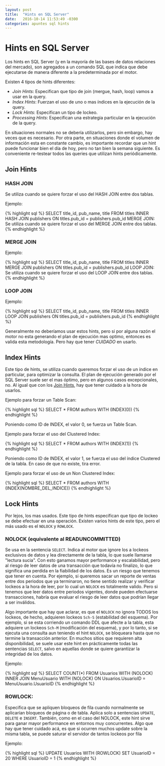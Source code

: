 ```yaml
---
layout: post
title:  "Hints en SQL Server"
date:   2016-10-14 11:53:49 -0300
categories: apuntes sql hints
---
```


# Hints en SQL Server

Los hints en SQL Server (y en la mayoría de las bases de datos relaciones del mercado), son
agregados a un comando SQL que indica que debe ejecutarse de manera diferente a la
predeterminada por el motor.

Existen 4 tipos de hints diferentes:
- *Join Hints*: Especifican que tipo de join (mergue, hash, loop) vamos a usar en la query.
- *Index Hints*: Fuerzan el uso de uno o mas índices en la ejecución de la query.
- *Lock Hints*: Especifican un tipo de lockeo.
- *Processing Hints*: Especifican una estrategia particular en la ejecución de la query.

En situaciones normales no se debería utilizarlos, pero sin embargo, hay veces que es necesario. 
Por otra parte, en situaciones donde el volumen de información esta en constante
cambio, es importante recordar que un hint puede funcionar bien el día de hoy, pero no tan bien
la semana siguiente. Es conveniente re-testear todos las queries que utilizan hints
periódicamente.

## Join Hints

### HASH JOIN
Se utiliza cuando se quiere forzar el uso del HASH JOIN entre dos tablas.

Ejemplo:

{% highlight sql %}
SELECT title_id, pub_name, title FROM titles
INNER HASH JOIN publishers ON titles.pub_id = publishers.pub_id
MERGE JOIN: Se utiliza cuando se quiere forzar el uso del MERGE JOIN entre dos tablas.
{% endhighlight %}

### MERGE JOIN

Ejemplo:

{% highlight sql %}
SELECT title_id, pub_name, title FROM titles
INNER MERGE JOIN publishers ON titles.pub_id = publishers.pub_id
LOOP JOIN: Se utiliza cuando se quiere forzar el uso del LOOP JOIN entre dos tablas.
{% endhighlight %}

### LOOP JOIN

Ejemplo:

{% highlight sql %}
SELECT title_id, pub_name, title FROM titles
INNER LOOP JOIN publishers ON titles.pub_id = publishers.pub_id
{% endhighlight %}

Generalmente no deberíamos usar estos hints, pero si por alguna razón el motor no esta
generando el plan de ejecución mas optimo, entonces es valida esta metodología. Pero hay
que tener *CUIDADO* en usarlo.

## Index Hints
Este tipo de hints, se utiliza cuando queremos forzar el uso de un índice en particular, para
optimizar la consulta. El plan de ejecución generado por el SQL Server suele ser el mas óptimo,
pero en algunos casos excepcionales, no. Al igual que con los [Join Hints](#join-hints), hay que tener
cuidado a la hora de usarlos.

Ejemplo para forzar un Table Scan:

{% highlight sql %}
SELECT * FROM authors WITH (INDEX(0))
{% endhighlight %}

Poniendo como ID de INDEX, el valor 0, se fuerza un Table Scan.

Ejemplo para forzar el uso del Clustered Index:

{% highlight sql %}
SELECT * FROM authors WITH (INDEX(1))
{% endhighlight %}

Poniendo como ID de INDEX, el valor 1, se fuerza el uso del índice Clustered de la tabla. En
caso de que no existe, tira error.

Ejemplo para forzar el uso de un Non Clustered Index:

{% highlight sql %}
SELECT * FROM authors WITH (INDEX(NOMBRE_DEL_INDICE))
{% endhighlight %}

## Lock Hints
Por lejos, los mas usados. Este tipo de hints especifican que tipo de lockeo se debe efectuar en
una operación. Existen varios hints de este tipo, pero el más usado es el ``NOLOCK`` y
``ROWLOCK``.

### NOLOCK (equivalente al READUNCOMMITTED) 
Se usa en la sentencia ``SELECT``. Indica al
motor que ignore los a lockeos exclusivos de datos y lea directamente de la tabla, lo que suele
llamarse "lectura sucia". Con esto ganamos mayor performance y escalabilidad, pero al riesgo
de leer datos de una transacción que todavía no finalizo, lo que significa una perdida en la
fiabilidad de los datos. Es un riesgo que tenemos que tener en cuenta. Por ejemplo, si
queremos sacar un reporte de ventas entre dos periodos que ya terminaron, no tiene sentido
realizar y verificar lockeos a la hora de leer, por lo cual un ``NOLOCK`` es totalmente valido. Pero
si tenemos que leer datos entre periodos vigentes, donde pueden efectuarse transacciones,
habría que evaluar el riesgo de leer datos que podrían llegar a ser inválidos.

Algo importante que hay que aclarar, es que el ``NOLOCK`` no ignora TODOS los lockeos, de
hecho, adquieren lockeos ``Sch-S`` (estabilidad del esquema). Por ejemplo, si se esta corriendo
un comando DDL que afecte a la tabla, esta adquiere un lockeos ``Sch-M`` (modificación del
esquema), y por lo tanto, si se ejecuta una consulta aun teniendo el hint ``NOLOCK``, se
bloqueara hasta que no termine la transacción anterior.
En muchos sitios que requieren alta disponibilidad, se suele usar este hint en prácticamente
todas las sentencias
``SELECT``, salvo en aquellas donde se quiere garantizar la integridad de los datos.

Ejemplo:

{% highlight sql %}
SELECT COUNT(*) FROM Usuarios WITH (NOLOCK) INNER JOIN MenuUsuario WITH
(NOLOCK) ON Usuarios.UsuarioID = MenuUsuario.UsuarioID
{% endhighlight %}

### ROWLOCK: 
Especifica que se apliquen bloqueos de fila cuando normalmente se aplicarían
bloqueos de página o de tabla. Aplica solo a sentencias ``UPDATE``, ``DELETE`` e ``INSERT``.
También, como en el caso del NOLOCK, este hint sirve para ganar mayor performance en
entornos muy concurrentes. Algo que hay que tener cuidado acá, es que si ocurren muchos
update sobre la misma tabla, se puede saturar el servidor de tantos lockeos por fila

Ejemplo:

{% highlight sql %}
UPDATE Usuarios WITH (ROWLOCK) SET UsuarioID = 20 WHERE UsuarioID = 1
{% endhighlight %}
